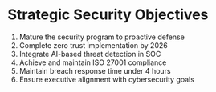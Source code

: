 # Strategic Security Objectives

1. Mature the security program to proactive defense
2. Complete zero trust implementation by 2026
3. Integrate AI-based threat detection in SOC
4. Achieve and maintain ISO 27001 compliance
5. Maintain breach response time under 4 hours
6. Ensure executive alignment with cybersecurity goals
